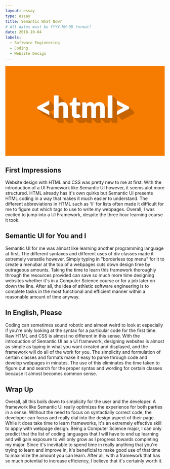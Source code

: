 ```yaml
---
layout: essay
type: essay
title: Semantic What Now?
# All dates must be YYYY-MM-DD format!
date: 2018-10-04
labels:
  - Software Engineering
  - Coding
  - Website Design
---
```


<img class="ui tiny left circular floated image" src="../images/html.jpg">

## First Impressions
Website design with HTML and CSS was pretty new to me at first. With the introduction of a UI Framework like Semantic UI however, it seems alot more structured. HTML already has it's own quirks but Semantic UI presents HTML coding in a way that makes it much easier to understand. The different abbreviations in HTML such as 'li' for lists often made it difficult for me to figure out which tags to use to write my webpages. Overall, I was excited to jump into a UI Framework, despite the three hour learning course it took.

## Semantic UI for You and I
Semantic UI for me was almost like learning another programming language at first. The different syntaxes and different uses of div classes made it extremely versatile however. Simply typing in "borderless top menu" for it to create a menubar at the top of a webpages cuts down design time by outrageous amounts. Taking the time to learn this framework thoroughly through the resources provided can save so much more time designing websites whether it's in a Computer Science course or for a job later on down the line. After all, the idea of athletic software engineering is to complete tasks in the most functional and efficient manner within a reasonable amount of time anyway.

## In English, Please
Coding can sometimes sound robotic and almost weird to look at especially if you're only looking at the syntax for a particular code for the first time. Raw HTML and CSS is almost no different in this sense. With the introduction of Semantic UI as a UI framework, designing websites is almost as simple as typing in what you want created and displayed, and the framework will do all of the work for you. The simplicity and formulation of certain classes and formats make it easy to parse through code and develop webpages in minutes. The use of this eliminates the time taken to figure out and search for the proper syntax and wording for certain classes because it almost becomes common sense.

## Wrap Up
Overall, all this boils down to simplicity for the user and the developer. A framework like Semantic UI really optimizes the experience for both parties in a sense. Without the need to focus on syntactially correct code, the developer can focus and really dial into the design aspect of their page. While it does take time to learn frameworks, it's an extremely effective skill to apply with webpage design. Being a Computer Science major, I can only predict that the list of coding languages that I will have to end up learning and will gain exposure to will only grow as I progress towards completing my major. Since it's inevitable to spend time in really anything that you're trying to learn and improve in, it's beneficial to make good use of that time to maximize the amount you can learn. After all, with a framework that has so much potential to increase efficiency, I believe that it's certainly worth it.
